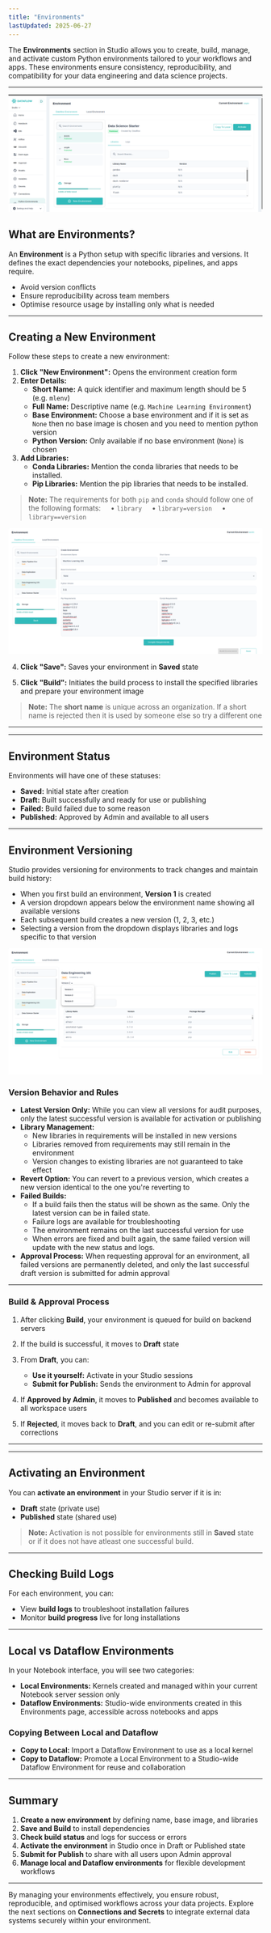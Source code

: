 ```yaml
---
title: "Environments"
lastUpdated: 2025-06-27
---
```



The **Environments** section in Studio allows you to create, build, manage, and activate custom Python environments tailored to your workflows and apps. These environments ensure consistency, reproducibility, and compatibility for your data engineering and data science projects.

---
![Environment Status Flow](../../../../assets/workspace/studio/environment.png)

##  What are Environments?

An **Environment** is a Python setup with specific libraries and versions. It defines the exact dependencies your notebooks, pipelines, and apps require.

- Avoid version conflicts  
- Ensure reproducibility across team members  
- Optimise resource usage by installing only what is needed

---


## Creating a New Environment

Follow these steps to create a new environment:

1. **Click "New Environment":** Opens the environment creation form  
2. **Enter Details:**  
   - **Short Name:** A quick identifier and maximum length should be 5 (e.g. `mlenv`)  
   - **Full Name:** Descriptive name (e.g. `Machine Learning Environment`)  
   - **Base Environment:** Choose a base environment and if it is set as `None` then no base image is chosen and you need to mention python version
   - **Python Version:** Only available if no base environment (`None`) is chosen
3. **Add Libraries:** 
   - **Conda Libraries:** Mention the conda libraries that needs to be installed.
   - **Pip Libraries:** Mention the pip libraries that needs to be installed.

> **Note:** The requirements for both `pip` and `conda` should follow one of the following formats:
>     • `library`
>     • `library=version`
>     • `library==version`


![Environment Status Flow](../../../../assets/workspace/studio/env-creation.png)


4. **Click "Save":** Saves your environment in **Saved** state

5. **Click "Build":** Initiates the build process to install the specified libraries and prepare your environment image

>  **Note:** The **short name** is unique across an organization. If a short name is rejected then it is used by someone else so try a different one
---

---

##  Environment Status

Environments will have one of these statuses:

- **Saved:** Initial state after creation  
- **Draft:** Built successfully and ready for use or publishing  
- **Failed:** Build failed due to some reason
- **Published:** Approved by Admin and available to all users

---

## Environment Versioning

Studio provides versioning for environments to track changes and maintain build history:

- When you first build an environment, **Version 1** is created
- A version dropdown appears below the environment name showing all available versions
- Each subsequent build creates a new version (1, 2, 3, etc.)
- Selecting a version from the dropdown displays libraries and logs specific to that version

![Environment Versioning](../../../../assets/workspace/studio/env-versioning.png)

### Version Behavior and Rules

- **Latest Version Only:** While you can view all versions for audit purposes, only the latest successful version is available for activation or publishing
- **Library Management:** 
  - New libraries in requirements will be installed in new versions
  - Libraries removed from requirements may still remain in the environment
  - Version changes to existing libraries are not guaranteed to take effect
- **Revert Option:** You can revert to a previous version, which creates a new version identical to the one you're reverting to
- **Failed Builds:** 
  - If a build fails then the status will be shown as the same. Only the latest version can be in failed state.
  - Failure logs are available for troubleshooting
  - The environment remains on the last successful version for use
  - When errors are fixed and built again, the same failed version will update with the new status and logs.
- **Approval Process:** When requesting approval for an environment, all failed versions are permanently deleted, and only the last successful draft version is submitted for admin approval

---


###  **Build & Approval Process**

1. After clicking **Build**, your environment is queued for build on backend servers  
2. If the build is successful, it moves to **Draft** state  
3. From **Draft**, you can:

   - **Use it yourself:** Activate in your Studio sessions  
   - **Submit for Publish:** Sends the environment to Admin for approval

4. If **Approved by Admin**, it moves to **Published** and becomes available to all workspace users  
5. If **Rejected**, it moves back to **Draft**, and you can edit or re-submit after corrections

---

---

## Activating an Environment

You can **activate an environment** in your Studio server if it is in:

- **Draft** state (private use)  
- **Published** state (shared use)

>  **Note:** Activation is not possible for environments still in **Saved** state or if it does not have atleast one successful build.

---

## Checking Build Logs

For each environment, you can:

- View **build logs** to troubleshoot installation failures  
- Monitor **build progress** live for long installations

---

## Local vs Dataflow Environments

In your Notebook interface, you will see two categories:

- **Local Environments:** Kernels created and managed within your current Notebook server session only  
- **Dataflow Environments:** Studio-wide environments created in this Environments page, accessible across notebooks and apps

### Copying Between Local and Dataflow

- **Copy to Local:** Import a Dataflow Environment to use as a local kernel  
- **Copy to Dataflow:** Promote a Local Environment to a Studio-wide Dataflow Environment for reuse and collaboration

---

##  Summary

1. **Create a new environment** by defining name, base image, and libraries  
2. **Save and Build** to install dependencies  
3. **Check build status** and logs for success or errors  
4. **Activate the environment** in Studio once in Draft or Published state  
5. **Submit for Publish** to share with all users upon Admin approval  
6. **Manage local and Dataflow environments** for flexible development workflows

---

By managing your environments effectively, you ensure robust, reproducible, and optimised workflows across your data projects. Explore the next sections on **Connections and Secrets** to integrate external data systems securely within your environment.

